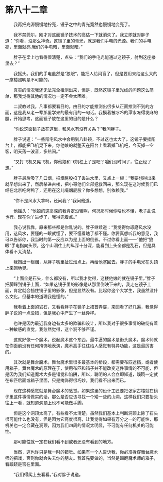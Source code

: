 # 第八十二章


　　我再把光源慢慢地拧亮，镜子之中的青光竟然也慢慢地变亮了。

　　我不禁莞尔，刚才对这面镜子技术的高估一下就消失了。我立即就对胖子道：“你看，没那么神奇。这镜子里的青光，就是我们手电的光源。我们的手电亮，里面就亮.我们的手电暗，里面就暗。”

　　胖子在梁上也看得很淸楚，点头：“我们的手电光能通过这镜子，射到这座楼里去？”

　　我摇头。我们的手电虽然是“狼眼”，能把人给闪盲了，但是要用来给这么大的一座楼照明是不可能的。

　　真实的情况我还无法完全推测出来，但是，既然这镜子里光线的问题这么简单，那我觉得其他的情况也一定不会太困难。

　　二叔教过我，凡事都要看目的，由目的才能推测出很多从正面推测不到的方面，这是我从老一辈那里学来的最有用的一句话。我摸着被冰冷的潭水冻得发麻的腿，开始思考，这面镜子放在这里的目的是什么？

　　“你说这面镜子放在这里，和风水有没有关系？”我问胖子。

　　胖子说道：“一些阳宅风水中会用到八卦镜，不过这也太大了。这镜子要挂阳台上，都能把飞机晃下来。你他娘的就整天在阳台上看着掉飞机吧，今天掉一空客，明天落一波音，多热闹。”

　　“又打飞机又晃飞机，你他娘和飞机杠上了是吧？咱们没时间了，往正经了想。”

　　胖子最后吸了几口烟，把烟屁股掐了丢进水里，又点上一根：“我要想得出来就早想出来了，然后杀进古楼，把小哥他们全部拯救回来，那么现在这时候我们已经在北京吃烤鸭了，还用在这儿嘬烟屁股？你多想想，别依赖我。”

　　“你不是风水大拿吗，还问我？”我问他道。

　　他摇头：“他娘的这高深的我肯定没辙啊，何况那时候你啥也不懂，老子乱说也行。现在你丫进步了，我得兜着点。”

　　我心说我靠，原来那些都是你乱说的。胖子继续道：“我觉得你琢磨风水没用，这风水，要懂的一眼就懂了，要不懂看瞎了都不懂。你要真想听我的意见，我可以告诉你，我当时的第一反应以为是上面的倒影。不过你看上面——”他把“狼眼”手电指向头顶。这个山洞往上的纵深十分深，能看到上头全都是乱石，但是具体看不太淸楚。

　　我掏出一根烟，从胖子嘴里扯过烟点上，再给他塞回去。胖子的手电光在头顶上来回地晃。

　　“上面全是石头，什么都没有，所以我才觉得，这楼他娘的就在镜子里。”胖子把脚踩到镜子上面，“如果这镜子里的影像是从那里倒映下来的，我走在镜子上面，肯定就会挡住镜子里的影像，但是显然没有。比起你这个大学生，我虽然没什么文化，但基本的道理我是懂的。”

　　我看着上面的岩石，又看看胖子在镜子上搔首弄姿，来回看了好几遍，我觉得胖子说的一点没错，但是我心中产生了一丝异样。

　　也许是因为最近我身边有太多的欺骗和设计，所以我对于很多事情的破绽有着一种敏感的直觉。我忽然觉得，这个洞不够严谨。

　　这就好像一个魔术。说起魔术这个东西，最牛逼的魔术是街头魔术，魔术师就在你面前没有任何掩饰地表演，魔术高手往往给人感觉有特异功能，这是最厉害的。

　　其次就是舞台魔术。舞台魔术里很多最基本的桥段，都需要布匹遮挡，或者使用箱子。舞台魔术的原理在于，使用布匹和箱子并不能改变这件事情的不可能，但是因为我们知道魔术大多是错觉和陷阱，所以，聪明的人会立即知道，蹊跷一定就在布匹后面或箱子里面，只是掩饰得很巧妙，我们看不出来而已。

　　现在这种感觉就是舞台魔术的感觉。如果这里的设计工匠要把张家古楼就在镜子里这件事情做实的话，那么是否应该寻找一个矮一些的山洞，这样我们只要抬头往上一看，就知道洞顶上也不可能做手脚。

　　但是这个洞顶太高了，有些看不太清楚。虽然我们基本上判断洞顶上除了石头很可能什么也没有，但是因为它高度很高，让我觉得如果有万分之一的可能性，那机关也一定会藏在洞顶，因为我们四周的情况太明显，不可能有任何机关的可能性。

　　那可能性就一定在我们看不到或者还没有看到的地方。

　　当然，这也许只是我一时的错觉。如果有一个人告诉我，你必须拆穿舞台魔术师的把戏，否则你就会失去你的朋友。我首先要做的，当然是踢翻魔术师的箱子，看蹊跷是否在里面。

　　“我们得爬上去看看。”我对胖子说道。

